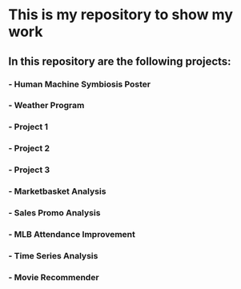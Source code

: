 # This is my repository to show my work
## In this repository are the following projects:
### - Human Machine Symbiosis Poster
### - Weather Program
### - Project 1
### - Project 2
### - Project 3
### - Marketbasket Analysis
### - Sales Promo Analysis
### - MLB Attendance Improvement  
### - Time Series Analysis
### - Movie Recommender 
